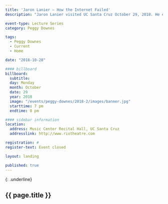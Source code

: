 ```yaml
---
title: 'Jaron Lanier – How the Internet Failed'
description: "Jaron Lanier visited UC Santa Cruz October 29, 2018. He explored how the internet as it exists today might destroy our world."

event-type: Lecture Series
category: Peggy Downes

tags:
  - Peggy Downes
  - Current
  - Home

date: "2018-10-28"

#### billboard
billboard:
  subtitle: 
  day: Monday
  month: October
  date: 29
  year: 2018
  image: "/events/peggy-downes/2018-2/images/banner.jpg"
  starttime: 7 pm
  endtime: 8 pm

#### sidebar information
location:
  address: Music Center Recital Hall, UC Santa Cruz
  addresslink: http://www.riotheatre.com

registration: #
register-text: Event closed

layout: landing

published: true
---
```


{: .underline}
## {{ page.title }}
